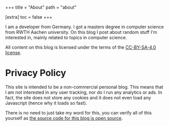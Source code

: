 +++
title = "About"
path = "about"

[extra]
toc = false
+++

I am a developer from Germany.
I got a masters degree in computer science from RWTH Aachen university.
On this blog I post about random stuff I'm interested in, mainly related to topics in computer science.

All content on this blog is licensed under the terms of the [CC-BY-SA-4.0 license](https://creativecommons.org/licenses/by-sa/4.0/).

# Privacy Policy

This site is intended to be a non-commercial personal blog. This means that I am not interested in any user tracking, nor do I run any analytics or ads. In fact, the site does not store any cookies and it does not even load any Javascript (hence why it loads so fast).

There is no need to just take my word for this, you can verify all of this yourself as [the source code for this blog is open source](https://github.com/vimpostor/blog).
